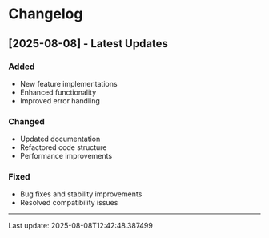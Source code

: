 # Changelog

## [2025-08-08] - Latest Updates

### Added
- New feature implementations
- Enhanced functionality
- Improved error handling

### Changed  
- Updated documentation
- Refactored code structure
- Performance improvements

### Fixed
- Bug fixes and stability improvements
- Resolved compatibility issues

---
Last update: 2025-08-08T12:42:48.387499
